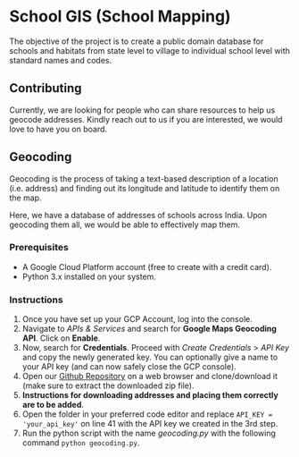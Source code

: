 # School GIS (School Mapping)

The objective of the project is to create a public domain database for schools and habitats from state level to village to individual school level with standard names and codes.

## Contributing

Currently, we are looking for people who can share resources to help us geocode addresses. Kindly reach out to us if you are interested, we would love to have you on board.

## Geocoding

Geocoding is the process of taking a text-based description of a location (i.e. address) and finding out its longitude and latitude to identify them on the map.

Here, we have a database of addresses of schools across India. Upon geocoding them all, we would be able to effectively map them.

### Prerequisites

- A Google Cloud Platform account (free to create with a credit card).
- Python 3.x installed on your system.

### Instructions

1. Once you have set up your GCP Account, log into the console.
2. Navigate to _APIs & Services_ and search for **Google Maps Geocoding API**. Click on **Enable**.
3. Now, search for **Credentials**. Proceed with _Create Credentials_ > _API Key_ and copy the newly generated key. You can optionally give a name to your API key (and can now safely close the GCP console).
4. Open our [Github Repository](https://github.com/digvijaysrathore/school-map) on a web browser and clone/download it (make sure to extract the downloaded zip file).
5. **Instructions for downloading addresses and placing them correctly are to be added**.
6. Open the folder in your preferred code editor and replace `API_KEY = 'your_api_key'` on line 41 with the API key we created in the 3rd step.
7. Run the python script with the name _geocoding.py_ with the following command `python geocoding.py`.
